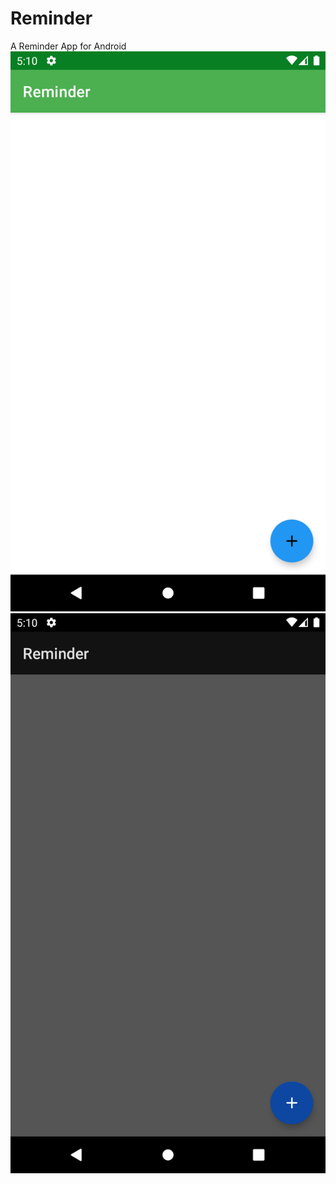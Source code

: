 # Reminder
A Reminder App for Android
![Light Theme](assets/light_theme.png)
![Dark Theme](assets/dark_theme.png)
